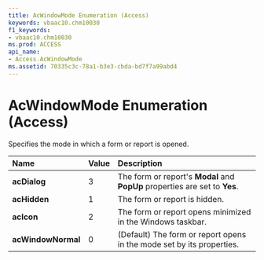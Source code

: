 ```yaml
---
title: AcWindowMode Enumeration (Access)
keywords: vbaac10.chm10030
f1_keywords:
- vbaac10.chm10030
ms.prod: ACCESS
api_name:
- Access.AcWindowMode
ms.assetid: 70335c3c-78a1-b3e3-cbda-bd7f7a99abd4
---
```



# AcWindowMode Enumeration (Access)

Specifies the mode in which a form or report is opened.



|**Name**|**Value**|**Description**|
|:-----|:-----|:-----|
|**acDialog**|3|The form or report's  **Modal** and **PopUp** properties are set to **Yes**.|
|**acHidden**|1|The form or report is hidden.|
|**acIcon**|2|The form or report opens minimized in the Windows taskbar.|
|**acWindowNormal**|0| (Default) The form or report opens in the mode set by its properties.|

